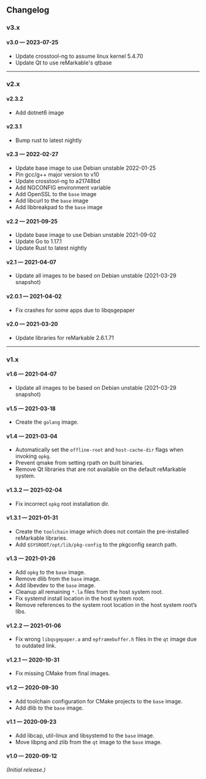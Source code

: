 ## Changelog

### v3.x

#### v3.0 — 2023-07-25

* Update crosstool-ng to assume linux kernel 5.4.70
* Update Qt to use reMarkable's qtbase

***

### v2.x

#### v2.3.2

* Add dotnet6 image

#### v2.3.1

* Bump rust to latest nightly

#### v2.3 — 2022-02-27

* Update base image to use Debian unstable 2022-01-25
* Pin gcc/g++ major version to v10
* Update crosstool-ng to a21748bd
* Add NGCONFIG environment variable
* Add OpenSSL to the `base` image
* Add libcurl to the `base` image
* Add libbreakpad to the `base` image

#### v2.2 — 2021-09-25

* Update base image to use Debian unstable 2021-09-02
* Update Go to 1.17.1
* Update Rust to latest nightly

#### v2.1 — 2021-04-07

* Update all images to be based on Debian unstable (2021-03-29 snapshot)

#### v2.0.1 — 2021-04-02

* Fix crashes for some apps due to libqsgepaper

#### v2.0 — 2021-03-20

* Update libraries for reMarkable 2.6.1.71

***

### v1.x

#### v1.6 — 2021-04-07

* Update all images to be based on Debian unstable (2021-03-29 snapshot)

#### v1.5 — 2021-03-18

* Create the `golang` image.

#### v1.4 — 2021-03-04

* Automatically set the `offline-root` and `host-cache-dir` flags when invoking `opkg`.
* Prevent qmake from setting rpath on built binaries.
* Remove Qt libraries that are not available on the default reMarkable system.

#### v1.3.2 — 2021-02-04

* Fix incorrect `opkg` root installation dir.

#### v1.3.1 — 2021-01-31

* Create the `toolchain` image which does not contain the pre-installed reMarkable libraries.
* Add `$SYSROOT/opt/lib/pkg-config` to the pkgconfig search path.

#### v1.3 — 2021-01-26

* Add `opkg` to the `base` image.
* Remove dlib from the `base` image.
* Add libevdev to the `base` image.
* Cleanup all remaining `*.la` files from the host system root.
* Fix systemd install location in the host system root.
* Remove references to the system root location in the host system root’s libs.

#### v1.2.2 — 2021-01-06

* Fix wrong `libqsgepaper.a` and `epframebuffer.h` files in the `qt` image due to outdated link.

#### v1.2.1 — 2020-10-31

* Fix missing CMake from final images.

#### v1.2 — 2020-09-30

* Add toolchain configuration for CMake projects to the `base` image.
* Add dlib to the `base` image.

#### v1.1 — 2020-09-23

* Add libcap, util-linux and libsystemd to the `base` image.
* Move libpng and zlib from the `qt` image to the `base` image.

#### v1.0 — 2020-09-12

_(Initial release.)_

